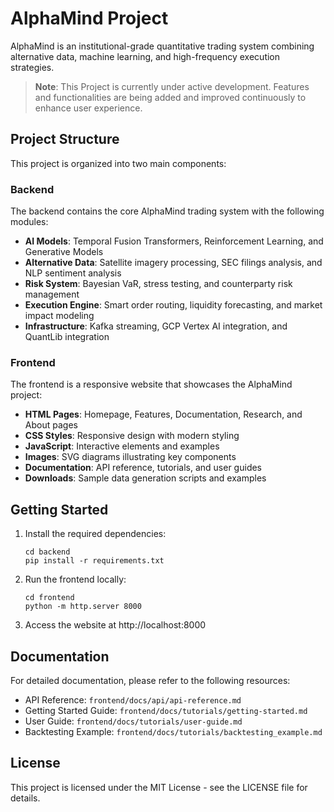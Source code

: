 # AlphaMind Project

AlphaMind is an institutional-grade quantitative trading system combining alternative data, machine learning, and high-frequency execution strategies.

> **Note**: This Project is currently under active development. Features and functionalities are being added and improved continuously to enhance user experience.

## Project Structure

This project is organized into two main components:

### Backend

The backend contains the core AlphaMind trading system with the following modules:

- **AI Models**: Temporal Fusion Transformers, Reinforcement Learning, and Generative Models
- **Alternative Data**: Satellite imagery processing, SEC filings analysis, and NLP sentiment analysis
- **Risk System**: Bayesian VaR, stress testing, and counterparty risk management
- **Execution Engine**: Smart order routing, liquidity forecasting, and market impact modeling
- **Infrastructure**: Kafka streaming, GCP Vertex AI integration, and QuantLib integration

### Frontend

The frontend is a responsive website that showcases the AlphaMind project:

- **HTML Pages**: Homepage, Features, Documentation, Research, and About pages
- **CSS Styles**: Responsive design with modern styling
- **JavaScript**: Interactive elements and examples
- **Images**: SVG diagrams illustrating key components
- **Documentation**: API reference, tutorials, and user guides
- **Downloads**: Sample data generation scripts and examples

## Getting Started

1. Install the required dependencies:
   ```
   cd backend
   pip install -r requirements.txt
   ```

2. Run the frontend locally:
   ```
   cd frontend
   python -m http.server 8000
   ```

3. Access the website at http://localhost:8000

## Documentation

For detailed documentation, please refer to the following resources:

- API Reference: `frontend/docs/api/api-reference.md`
- Getting Started Guide: `frontend/docs/tutorials/getting-started.md`
- User Guide: `frontend/docs/tutorials/user-guide.md`
- Backtesting Example: `frontend/docs/tutorials/backtesting_example.md`

## License

This project is licensed under the MIT License - see the LICENSE file for details.
